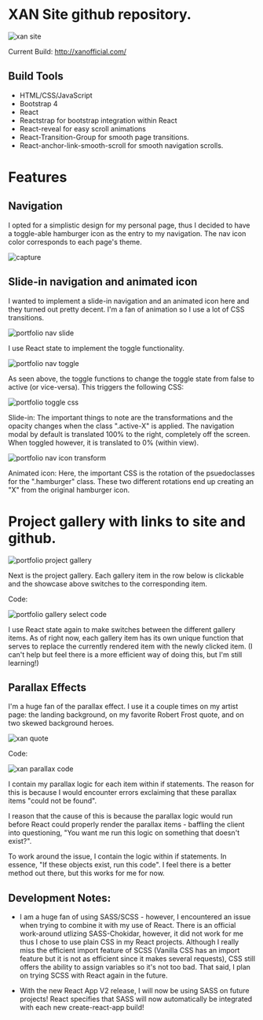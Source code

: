# XAN Site github repository.

![xan site](https://user-images.githubusercontent.com/37781362/45939818-2ad82300-bf8a-11e8-99b0-497568251649.png)

Current Build: http://xanofficial.com/

## Build Tools

- HTML/CSS/JavaScript
- Bootstrap 4
- React
- Reactstrap for bootstrap integration within React
- React-reveal for easy scroll animations
- React-Transition-Group for smooth page transitions.
- React-anchor-link-smooth-scroll for smooth navigation scrolls.

# Features

## Navigation

I opted for a simplistic design for my personal page, thus I decided to have a toggle-able hamburger icon as the entry to my navigation. The nav icon color corresponds to each page's theme.

![capture](https://user-images.githubusercontent.com/37781362/46927899-c0485f00-cfec-11e8-9484-47b7c9f82558.PNG)

## Slide-in navigation and animated icon

I wanted to implement a slide-in navigation and an animated icon here and they turned out pretty decent. I'm a fan of animation so I use a lot of CSS transitions.

![portfolio nav slide](https://user-images.githubusercontent.com/37781362/46115025-238f6000-c1aa-11e8-8835-ecfdb179b721.PNG)

I use React state to implement the toggle functionality.

![portfolio nav toggle](https://user-images.githubusercontent.com/37781362/46115410-9d741900-c1ab-11e8-9192-3ab6e9eb9021.png)

As seen above, the toggle functions to change the toggle state from false to active (or vice-versa). This triggers the following CSS:

![portfolio toggle css](https://user-images.githubusercontent.com/37781362/46115570-7702ad80-c1ac-11e8-9365-57cd226b92a7.PNG)

Slide-in: The important things to note are the transformations and the opacity changes when the class ".active-X" is applied. The navigation modal by default is translated 100% to the right, completely off the screen. When toggled however, it is translated to 0% (within view).

![portfolio nav icon transform](https://user-images.githubusercontent.com/37781362/46116743-6c4b1700-c1b2-11e8-9631-47f2c41345bf.PNG)

Animated icon: Here, the important CSS is the rotation of the psuedoclasses for the ".hamburger" class. These two different rotations end up creating an "X" from the original hamburger icon.

# Project gallery with links to site and github.

![portfolio project gallery](https://user-images.githubusercontent.com/37781362/46116907-35c1cc00-c1b3-11e8-9da3-3bc98386ffbb.PNG)

Next is the project gallery. Each gallery item in the row below is clickable and the showcase above switches to the corresponding item.

Code:

![portfolio gallery select code](https://user-images.githubusercontent.com/37781362/46117045-e0d28580-c1b3-11e8-99ff-2e9e567445da.PNG)

I use React state again to make switches between the different gallery items. As of right now, each gallery item has its own unique function that serves to replace the currently rendered item with the newly clicked item. (I can't help but feel there is a more efficient way of doing this, but I'm still learning!)

## Parallax Effects

I'm a huge fan of the parallax effect. I use it a couple times on my artist page: the landing background, on my favorite Robert Frost quote, and on two skewed background heroes.

![xan quote](https://user-images.githubusercontent.com/37781362/46117653-48d69b00-c1b7-11e8-8cb7-469ad09e9d63.PNG)

Code:

![xan parallax code](https://user-images.githubusercontent.com/37781362/46117643-32304400-c1b7-11e8-9628-a8f001e14070.PNG)

I contain my parallax logic for each item within if statements. The reason for this is because I would encounter errors exclaiming that these parallax items "could not be found".

I reason that the cause of this is because the parallax logic would run before React could properly render the parallax items - baffling the client into questioning, "You want me run this logic on something that doesn't exist?".

To work around the issue, I contain the logic within if statements. In essence, "If these objects exist, run this code". I feel there is a better method out there, but this works for me for now.

## Development Notes:

- I am a huge fan of using SASS/SCSS - however, I encountered an issue when trying to combine it with my use of React. There is an official work-around utlizing SASS-Chokidar, however, it did not work for me thus I chose to use plain CSS in my React projects. Although I really miss the efficient import feature of SCSS (Vanilla CSS has an import feature but it is not as efficient since it makes several requests), CSS still offers the ability to assign variables so it's not too bad. That said, I plan on trying SCSS with React again in the future.

- With the new React App V2 release, I will now be using SASS on future projects! React specifies that SASS will now automatically be integrated with each new create-react-app build!
